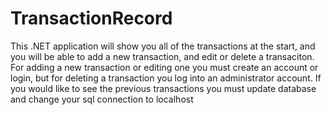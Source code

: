 # TransactionRecord
 This .NET application will show you all of the transactions at the start, and you will be able to add a new transaction, and edit or delete a transaciton. For adding a new transaction or editing one you must create an account or login, but for deleting a transaction you log into an administrator account. If you would like to see
 the previous transactions you must update database and change your sql connection to localhost
